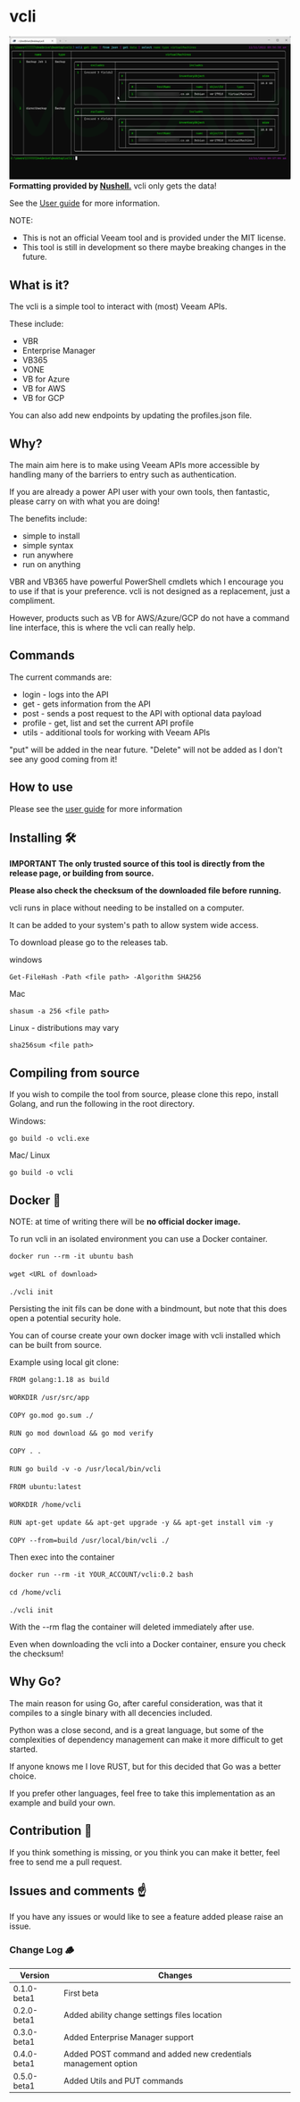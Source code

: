 # vcli

![nu_demo](./assets/main.png)
**Formatting provided by [Nushell.](https://www.nushell.sh/)** vcli only gets the data!

See the [User guide](https://github.com/shapedthought/vcli/blob/master/user_guide.md) for more information.

NOTE:

- This is not an official Veeam tool and is provided under the MIT license.
- This tool is still in development so there maybe breaking changes in the future.

## What is it?

The vcli is a simple tool to interact with (most) Veeam APIs.

These include:

- VBR
- Enterprise Manager
- VB365
- VONE
- VB for Azure
- VB for AWS
- VB for GCP

You can also add new endpoints by updating the profiles.json file.

## Why?

The main aim here is to make using Veeam APIs more accessible by handling many of the barriers to entry such as authentication.

If you are already a power API user with your own tools, then fantastic, please carry on with what you are doing!

The benefits include:

- simple to install
- simple syntax
- run anywhere
- run on anything

VBR and VB365 have powerful PowerShell cmdlets which I encourage you to use if that is your preference. vcli is not designed as a replacement, just a compliment.

However, products such as VB for AWS/Azure/GCP do not have a command line interface, this is where the vcli can really help.

## Commands

The current commands are:

- login - logs into the API
- get - gets information from the API
- post - sends a post request to the API with optional data payload
- profile - get, list and set the current API profile
- utils - additional tools for working with Veeam APIs

"put" will be added in the near future. "Delete" will not be added as I don't see any good coming from it!

## How to use

Please see the [user guide](https://github.com/shapedthought/vcli/blob/master/user_guide.md) for more information

## Installing 🛠️

<b>IMPORTANT The only trusted source of this tool is directly from the release page, or building from source.</b>

<b>Please also check the checksum of the downloaded file before running.</b>

vcli runs in place without needing to be installed on a computer.

It can be added to your system's path to allow system wide access.

To download please go to the releases tab.

windows

    Get-FileHash -Path <file path> -Algorithm SHA256

Mac

    shasum -a 256 <file path>

Linux - distributions may vary

    sha256sum <file path>

## Compiling from source

If you wish to compile the tool from source, please clone this repo, install Golang, and run the following in the root directory.

Windows:

    go build -o vcli.exe

Mac/ Linux

    go build -o vcli

## Docker 🐋

NOTE: at time of writing there will be <b>no official docker image.</b>

To run vcli in an isolated environment you can use a Docker container.

    docker run --rm -it ubuntu bash

    wget <URL of download>

    ./vcli init

Persisting the init fils can be done with a bindmount, but note that this does open a potential security hole.

You can of course create your own docker image with vcli installed which can be built from source.

Example using local git clone:

    FROM golang:1.18 as build

    WORKDIR /usr/src/app

    COPY go.mod go.sum ./

    RUN go mod download && go mod verify

    COPY . .

    RUN go build -v -o /usr/local/bin/vcli

    FROM ubuntu:latest

    WORKDIR /home/vcli

    RUN apt-get update && apt-get upgrade -y && apt-get install vim -y

    COPY --from=build /usr/local/bin/vcli ./

Then exec into the container

    docker run --rm -it YOUR_ACCOUNT/vcli:0.2 bash

    cd /home/vcli

    ./vcli init

With the --rm flag the container will deleted immediately after use.

Even when downloading the vcli into a Docker container, ensure you check the checksum!

## Why Go?

The main reason for using Go, after careful consideration, was that it compiles to a single binary with all decencies included.

Python was a close second, and is a great language, but some of the complexities of dependency management can make it more difficult to get started.

If anyone knows me I love RUST, but for this decided that Go was a better choice.

If you prefer other languages, feel free to take this implementation as an example and build your own.

## Contribution 🤝

If you think something is missing, or you think you can make it better, feel free to send me a pull request.

## Issues and comments ☝️

If you have any issues or would like to see a feature added please raise an issue.

### Change Log 🪵

| Version     | Changes                                                        |
| ----------- | -------------------------------------------------------------- |
| 0.1.0-beta1 | First beta                                                     |
| 0.2.0-beta1 | Added ability change settings files location                   |
| 0.3.0-beta1 | Added Enterprise Manager support                               |
| 0.4.0-beta1 | Added POST command and added new credentials management option |
| 0.5.0-beta1 | Added Utils and PUT commands                                   |
